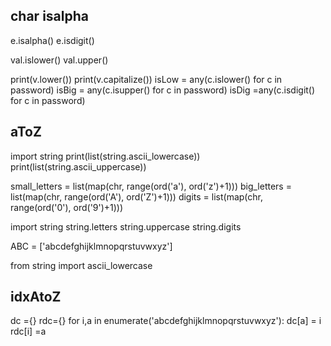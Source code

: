
## char isalpha
e.isalpha() 
e.isdigit()

val.islower()
val.upper()

print(v.lower())
print(v.capitalize())
isLow = any(c.islower() for c in password)
isBig = any(c.isupper() for c in password)
isDig =any(c.isdigit() for c in password)



## aToZ
import string
print(list(string.ascii_lowercase))
print(list(string.ascii_uppercase))

small_letters = list(map(chr, range(ord('a'), ord('z')+1)))
big_letters = list(map(chr, range(ord('A'), ord('Z')+1)))
digits = list(map(chr, range(ord('0'), ord('9')+1)))

import string
string.letters
string.uppercase
string.digits

ABC = ['abcdefghijklmnopqrstuvwxyz']

from string import ascii_lowercase

## idxAtoZ
dc ={}
rdc={}
for i,a in enumerate('abcdefghijklmnopqrstuvwxyz'):
    dc[a] = i
    rdc[i] =a


